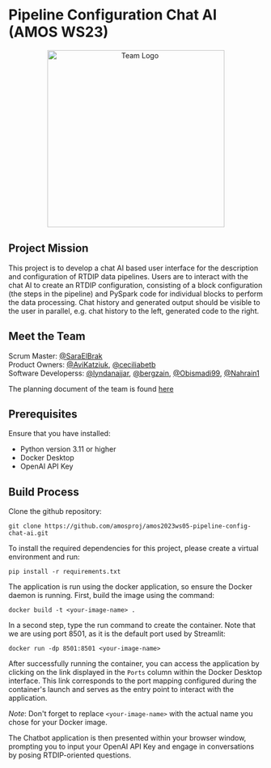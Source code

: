 # Pipeline Configuration Chat AI (AMOS WS23)

<div style="text-align:center">
  <img src="https://github.com/amosproj/amos2023ws05-pipeline-config-chat-ai/raw/main/Deliverables/sprint-01/team-logo.PNG" alt="Team Logo" width="350"/>
</div>

## Project Mission 
This project is to develop a chat AI based user interface for the description and configuration of
RTDIP data pipelines. Users are to interact with the chat AI to create an RTDIP configuration,
consisting of a block configuration (the steps in the pipeline) and PySpark code for individual
blocks to perform the data processing. Chat history and generated output should be visible to the user in parallel, e.g. chat history to the left, generated code to the right.

## Meet the Team 
Scrum Master: [@SaraElBrak](https://github.com/SaraElBrak)  
Product Owners: [@AviKatziuk](https://github.com/AviKatziuk), [@ceciliabetb](https://github.com/ceciliabetb)  
Software Developerss: [@lyndanajjar](https://github.com/lyndanajjar), [@bergzain](https://github.com/bergzain), [@Obismadi99](https://github.com/Obismadi99), [@Nahrain1](https://github.com/Nahrain1)

The planning document of the team is found [here](https://docs.google.com/spreadsheets/d/1m1z2m_p6k0ATw0RVNXJMbDp-RrOOPxpu0c3PPCtrwBI/edit#gid=6) 

## Prerequisites
Ensure that you have installed:

* Python version 3.11 or higher
* Docker Desktop 
* OpenAI API Key   

## Build Process 
Clone the github repository: 
```
git clone https://github.com/amosproj/amos2023ws05-pipeline-config-chat-ai.git
``` 

To install the required dependencies for this project, please create a virtual environment and run: 
```
pip install -r requirements.txt
```

The application is run using the docker application, so ensure the Docker daemon is running. First, build the image using the command: 

```
docker build -t <your-image-name> .
```

In a second step, type the run command to create the container. Note that we are using port 8501, as it is the default port used by Streamlit: 

```
docker run -dp 8501:8501 <your-image-name>
```

After successfully running the container, you can access the application by clicking on the link displayed in the `Ports` column within the Docker Desktop interface. This link corresponds to the port mapping configured during the container's launch and serves as the entry point to interact with the application. 

_Note_: Don't forget to replace `<your-image-name>` with the actual name you chose for your Docker image.

The Chatbot application is then presented within your browser window, prompting you to input your OpenAI API Key and engage in conversations by posing RTDIP-oriented questions. 





